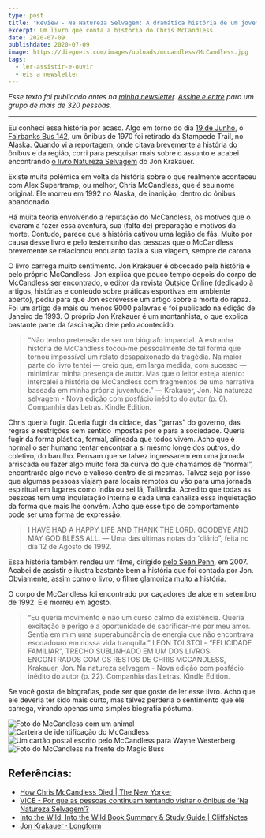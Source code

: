 ```yaml
---
type: post
title: "Review - Na Natureza Selvagem: A dramática história de um jovem aventureiro"
excerpt: Um livro que conta a história do Chris McCandless
date: 2020-07-09
publishdate: 2020-07-09
image: https://diegoeis.com/images/uploads/mccandless/McCandless.jpg
tags:
  - ler-assistir-e-ouvir
  - eis a newsletter
---
```

*Esse texto foi publicado antes na [minha newsletter](https://diegoeis.substack.com/about). [Assine e entre](https://diegoeis.substack.com/) para um grupo de mais de 320 pessoas.*

- - -

Eu conheci essa história por acaso. Algo em torno do dia [19 de Junho](https://edition.cnn.com/travel/article/alaska-into-the-wild-bus-removed-trnd/index.html), o [Fairbanks Bus 142](https://en.wikipedia.org/wiki/Stampede_Trail#Bus_142), um ônibus de 1970 foi retirado da Stampede Trail, no Alaska. Quando vi a reportagem, onde citava brevemente a história do ônibus e da região, corri para pesquisar mais sobre o assunto e acabei encontrando [o livro Natureza Selvagem](https://amzn.to/3isf8ng) do Jon Krakauer.

Existe muita polêmica em volta da história sobre o que realmente aconteceu com Alex Supertramp, ou melhor, Chris McCandless, que é seu nome original. Ele morreu em 1992 no Alaska, de inanição, dentro do ônibus abandonado.

Há muita teoria envolvendo a reputação do McCandless, os motivos que o levaram a fazer essa aventura, sua (falta de) preparação e motivos da morte. Contudo, parece que a história cativou uma legião de fãs. Muito por causa desse livro e pelo testemunho das pessoas que o McCandless brevemente se relacionou enquanto fazia a sua viagem, sempre de carona.

O livro carrega muito sentimento. Jon Krakauer é obcecado pela história e pelo próprio McCandless. Jon explica que pouco tempo depois do corpo de McCandless ser encontrado, o editor da revista [Outside Online](https://www.outsideonline.com) (dedicado à artigos, histórias e conteúdo sobre práticas esportivas em ambiente aberto), pediu para que Jon escrevesse um artigo sobre a morte do rapaz. Foi um artigo de mais ou menos 9000 palavras e foi publicado na edição de Janeiro de 1993. O próprio Jon Krakauer é um montanhista, o que explica bastante parte da fascinação dele pelo acontecido. 

> “Não tenho pretensão de ser um biógrafo imparcial. A estranha história de McCandless tocou-me pessoalmente de tal forma que tornou impossível um relato desapaixonado da tragédia. Na maior parte do livro tentei — creio que, em larga medida, com sucesso — minimizar minha presença de autor. Mas que o leitor esteja atento: intercalei a história de McCandless com fragmentos de uma narrativa baseada em minha própria juventude.” — Krakauer, Jon. Na natureza selvagem - Nova edição com posfácio inédito do autor (p. 6). Companhia das Letras. Kindle Edition. 

Chris queria fugir. Queria fugir da cidade, das “garras” do governo, das regras e restrições sem sentido impostas por e para a sociedade. Queria fugir da forma plástica, formal, alineada que todos vivem. Acho que é normal o ser humano tentar encontrar a si mesmo longe dos outros, do coletivo, do barulho. Pensam que se talvez ingressarem em uma jornada arriscada ou fazer algo muito fora da curva do que chamamos de “normal”,  encontrarão algo novo e valioso dentro de si mesmas. Talvez seja por isso que algumas pessoas viajam para locais remotos ou vão para uma jornada espiritual em lugares como Índia ou sei lá, Tailândia. Acredito que todas as pessoas tem uma inquietação interna e cada uma canaliza essa inquietação da forma que mais lhe convém. Acho que esse tipo de comportamento pode ser uma forma de expressão.

> I HAVE HAD A HAPPY LIFE AND THANK THE LORD. GOODBYE AND MAY GOD BLESS ALL. — Uma das últimas notas do “diário”, feita no dia 12 de Agosto de 1992.

Essa história também rendeu um filme, dirigido [pelo Sean Penn](https://www.imdb.com/title/tt0758758/), em 2007. Acabei de assistir e ilustra bastante bem a história que foi contada por Jon. Obviamente, assim como o livro, o filme glamoriza muito a história.

O corpo de McCandless foi encontrado por caçadores de alce em setembro de 1992. Ele morreu em agosto.

> “Eu queria movimento e não um curso calmo de existência. Queria excitação e perigo e a oportunidade de sacrificar-me por meu amor. Sentia em mim uma superabundância de energia que não encontrava escoadouro em nossa vida tranquila.” LEON TOLSTOI - “FELICIDADE FAMILIAR”, TRECHO SUBLINHADO EM UM DOS LIVROS ENCONTRADOS COM OS RESTOS DE CHRIS MCCANDLESS, Krakauer, Jon. Na natureza selvagem - Nova edição com posfácio inédito do autor (p. 22). Companhia das Letras. Kindle Edition. 

Se você gosta de biografias, pode ser que goste de ler esse livro. Acho que ele deveria ter sido mais curto, mas talvez perderia o sentimento que ele carrega, virando apenas uma simples biografia póstuma.

![Foto do McCandless com um animal](/images/uploads/mccandless/8C8966352-130912-Chris-McCandless-4x3-732p.fit-760w.jpg)
![Carteira de identificação do McCandless](/images/uploads/mccandless/chrislicence.jpg)
![Um cartão postal escrito pelo McCandless para Wayne Westerberg](/images/uploads/mccandless/Krakauer-Chris-McCandless-2.jpg)
![Foto do McCandless na frente do Magic Buss](/images/uploads/mccandless/McCandless.jpg)

## Referências:

* [How Chris McCandless Died | The New Yorker](https://www.newyorker.com/books/page-turner/how-chris-mccandless-died)
* [VICE - Por que as pessoas continuam tentando visitar o ônibus de ‘Na Natureza Selvagem’?](https://www.vice.com/pt_br/article/ypm475/pessoas-ainda-visitam-onibus-natureza-selvagem)
* [Into the Wild: Into the Wild Book Summary & Study Guide | CliffsNotes](https://www.cliffsnotes.com/literature/i/into-the-wild/book-summary)
* [Jon Krakauer · Longform](https://longform.org/archive/writers/jon-krakauer)
